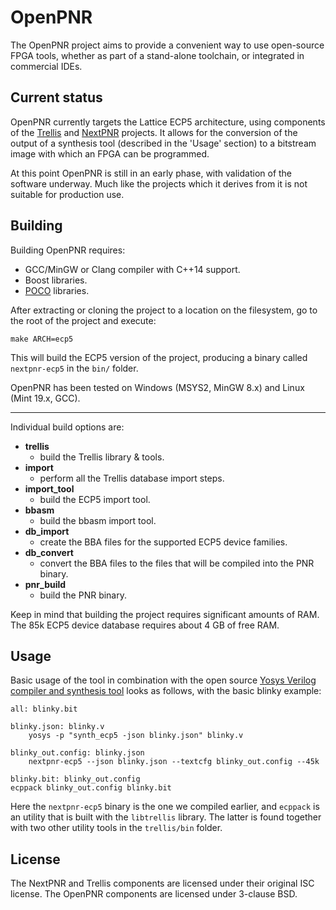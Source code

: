 # OpenPNR #

The OpenPNR project aims to provide a convenient way to use open-source FPGA tools, whether as part of a stand-alone toolchain, or integrated in commercial IDEs.

## Current status ##

OpenPNR currently targets the Lattice ECP5 architecture, using components of the [Trellis](https://github.com/SymbiFlow/prjtrellis "Trellis") and [NextPNR](https://github.com/YosysHQ/nextpnr "Nextpnr") projects. It allows for the conversion of the output of a synthesis tool (described in the 'Usage' section) to a bitstream image with which an FPGA can be programmed.

At this point OpenPNR is still in an early phase, with validation of the software underway. Much like the projects which it derives from it is not suitable for production use.


## Building ##

Building OpenPNR requires:

* GCC/MinGW or Clang compiler with C++14 support.
* Boost libraries.
* [POCO](http://pocoproject.org "POCO") libraries.

After extracting or cloning the project to a location on the filesystem, go to the root of the project and execute:

	make ARCH=ecp5

This will build the ECP5 version of the project, producing a binary called `nextpnr-ecp5` in the `bin/` folder.

OpenPNR has been tested on Windows (MSYS2, MinGW 8.x) and Linux (Mint 19.x, GCC).

----------


Individual build options are:
 
* **trellis** 
	* build the Trellis library & tools.
* **import** 	
	* perform all the Trellis database import steps.
* **import_tool** 
	* build the ECP5 import tool.
* **bbasm** 
	* build the bbasm import tool.
* **db_import**
	* create the BBA files for the supported ECP5 device families.
* **db_convert**
	* convert the BBA files to the files that will be compiled into the PNR binary.
* **pnr_build**
	* build the PNR binary.


Keep in mind that building the project requires significant amounts of RAM. The 85k ECP5 device database requires about 4 GB of free RAM.


## Usage ##

Basic usage of the tool in combination with the open source [Yosys Verilog compiler and synthesis tool](https://github.com/YosysHQ/yosys "Yosys") looks as follows, with the basic blinky example:

    all: blinky.bit

	blinky.json: blinky.v
		yosys -p "synth_ecp5 -json blinky.json" blinky.v
	
	blinky_out.config: blinky.json
		nextpnr-ecp5 --json blinky.json --textcfg blinky_out.config --45k
	
	blinky.bit: blinky_out.config
	ecppack blinky_out.config blinky.bit

Here the `nextpnr-ecp5` binary is the one we compiled earlier, and `ecppack` is an utility that is built with the `libtrellis` library. The latter is found together with two other utility tools in the `trellis/bin` folder. 

## License ##

The NextPNR and Trellis components are licensed under their original ISC license. The OpenPNR components are licensed under 3-clause BSD.

